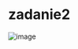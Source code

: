 # zadanie2

![image](https://github.com/JSakowski15/zadanie2/assets/133519661/0cbcc104-3a34-4938-9946-ea34850d653d)

